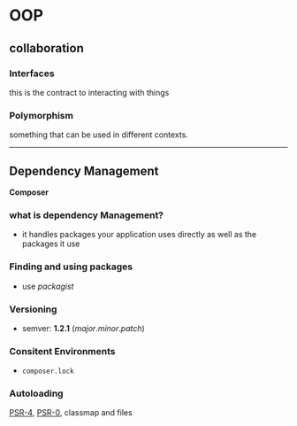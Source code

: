 # OOP
## collaboration 

### Interfaces
this is the contract to interacting with things

### Polymorphism
something that can be used in different contexts.

---------------------

## Dependency Management
**Composer**

### what is dependency Management?
- it handles packages your application uses directly as well as the packages it use

### Finding and using packages
- use *packagist*

### Versioning

- semver: **1.2.1** (*major*.*minor*.*patch*)

### Consitent Environments
- `composer.lock`

### Autoloading
[PSR-4](https://www.php-fig.org/psr/psr-4/), [PSR-0](https://www.php-fig.org/psr/psr-0/), classmap and files